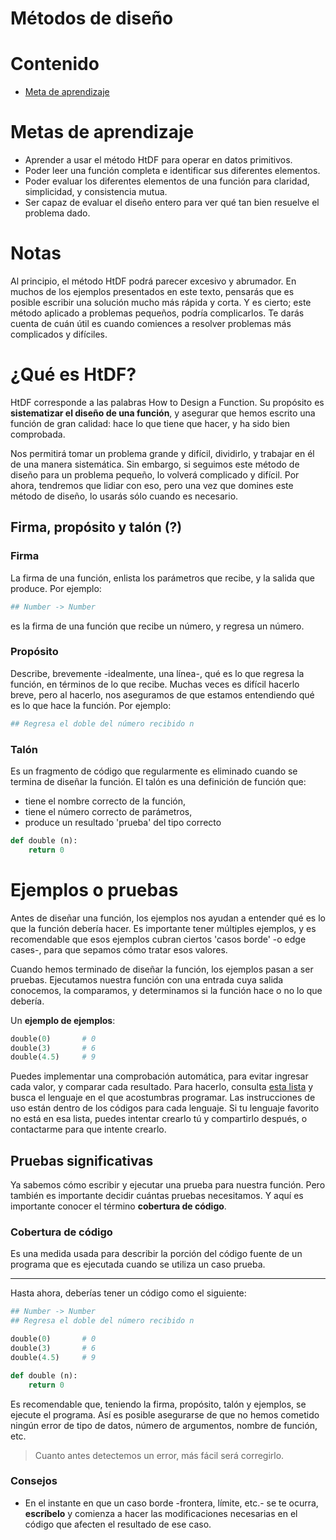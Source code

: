 # Métodos de diseño

# Contenido

- [Meta de aprendizaje](#metas-de-aprendizaje)

# Metas de aprendizaje
- Aprender a usar el método HtDF para operar en datos primitivos.
- Poder leer una función completa e identificar sus diferentes elementos. 
- Poder evaluar los diferentes elementos de una función para claridad, simplicidad, y consistencia mutua. 
- Ser capaz de evaluar el diseño entero para ver qué tan bien resuelve el problema dado. 

# Notas
Al principio, el método HtDF podrá parecer excesivo y abrumador. En muchos de los ejemplos presentados en este texto, pensarás que es posible escribir una solución mucho más rápida y corta. Y es cierto; este método aplicado a problemas pequeños, podría complicarlos. Te darás cuenta de cuán útil es cuando comiences a resolver problemas más complicados y difíciles.

# ¿Qué es HtDF? 
HtDF corresponde a las palabras How to Design a Function. Su propósito es **sistematizar el diseño de una función**, y asegurar que hemos escrito una función de gran calidad: hace lo que tiene que hacer, y ha sido bien comprobada.

Nos permitirá tomar un problema grande y difícil, dividirlo, y trabajar en él de una manera sistemática. Sin embargo, si seguimos este método de diseño para un problema pequeño, lo volverá complicado y difícil. Por ahora, tendremos que lidiar con eso, pero una vez que domines este método de diseño, lo usarás sólo cuando es necesario. 

## Firma, propósito y talón (?)
### Firma
La firma de una función, enlista los parámetros que recibe, y la salida que produce. Por ejemplo: 

```Python
## Number -> Number
```

es la firma de una función que recibe un número, y regresa un número.

### Propósito
Describe, brevemente -idealmente, una línea-, qué es lo que regresa la función, en términos de lo que recibe. Muchas veces es difícil hacerlo breve, pero al hacerlo, nos aseguramos de que estamos entendiendo qué es lo que hace la función. Por ejemplo:

```Python
## Regresa el doble del número recibido n
```

### Talón
Es un fragmento de código que regularmente es eliminado cuando se termina de diseñar la función. El talón es una definición de función que:
- tiene el nombre correcto de la función, 
- tiene el número correcto de parámetros,
- produce un resultado 'prueba' del tipo correcto

```Python
def double (n):
    return 0
```

# Ejemplos o pruebas
Antes de diseñar una función, los ejemplos nos ayudan a entender qué es lo que la función debería hacer. Es importante tener múltiples ejemplos, y es recomendable que esos ejemplos cubran ciertos 'casos borde' -o edge cases-, para que sepamos cómo tratar esos valores.

Cuando hemos terminado de diseñar la función, los ejemplos pasan a ser pruebas. Ejecutamos nuestra función con una entrada cuya salida conocemos, la comparamos, y determinamos si la función hace o no lo que debería.

Un **ejemplo de ejemplos**: 

```Python
double(0)       # 0
double(3)       # 6
double(4.5)     # 9
```

Puedes implementar una comprobación automática, para evitar ingresar cada valor, y comparar cada resultado. Para hacerlo, consulta [esta lista]() y busca el lenguaje en el que acostumbras programar. Las instrucciones de uso están dentro de los códigos para cada lenguaje. Si tu lenguaje favorito no está en esa lista, puedes intentar crearlo tú y compartirlo después, o contactarme para que intente crearlo.

## Pruebas significativas
Ya sabemos cómo escribir y ejecutar una prueba para nuestra función. Pero también es importante decidir cuántas pruebas necesitamos. Y aquí es importante conocer el término **cobertura de código**. 

### Cobertura de código
Es una medida usada para describir la porción del código fuente de un programa que es ejecutada cuando se utiliza un caso prueba.

----------
Hasta ahora, deberías tener un código como el siguiente:

```Python
## Number -> Number
## Regresa el doble del número recibido n

double(0)       # 0
double(3)       # 6
double(4.5)     # 9

def double (n):
    return 0
```

Es recomendable que, teniendo la firma, propósito, talón y ejemplos, se ejecute el programa. Así es posible asegurarse de que no hemos cometido ningún error de tipo de datos, número de argumentos, nombre de función, etc. 

> Cuanto antes detectemos un error, más fácil será corregirlo.

<!-- 

Agregar qué chuchas es la plantilla e inventario que ni yo lo entiendo

-->

### Consejos
- En el instante en que un caso borde -frontera, límite, etc.- se te ocurra, **escríbelo** y comienza a hacer las modificaciones necesarias en el código que afecten el resultado de ese caso.
